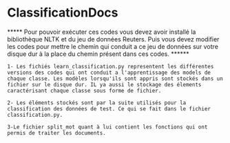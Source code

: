 # ClassificationDocs

***** Pour pouvoir exécuter ces codes vous devez avoir installé la bibliothèque NLTK et du jeu de données Reuters. Puis vous devez modifier les codes pour mettre le chemin qui conduit a ce jeu de données sur votre disque dur à la place du chemin présent dans ces codes. ******

	1- Les fichiés learn_classification.py representent les différentes versions des codes qui ont conduit a l'apprentissage des models de chaque classe. Les modèles lorsqu'ils sont appris sont stockés dans un fichier sur le disque dur. IL ya aussi le stockage des élements caractérisant chaque classe sous forme de fichier.

	2- Les éléments stockés sont par la suite utilisés pour la classification des données de test. Ce qui se fait dans le fichier classification.py.

	3-Le fichier split_mot quant à lui contient les fonctions qui ont permis de traiter les documents.   
